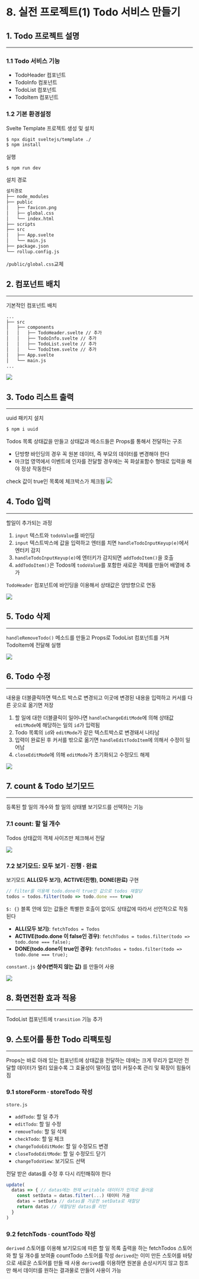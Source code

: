 # 8. 실전 프로젝트(1) Todo 서비스 만들기

## 1. Todo 프로젝트 설명

---

### 1.1 Todo 서비스 기능
- TodoHeader 컴포넌트
- TodoInfo 컴포넌트
- TodoList 컴포넌트
- TodoItem 컴포넌트

### 1.2 기본 환경설정
Svelte Template 프로젝트 생성 및 설치
```bash
$ npx digit sveltejs/template ./
$ npm install
```

실행
```
$ npm run dev
```

설치 경로
```bash
설치경로
├── node_modules
├── public
│   ├── favicon.png
│   ├── global.css
│   └── index.html
├── scripts
├── src
│   ├── App.svelte
│   └── main.js
├── package.json
└── rollup.config.js
```

`/public/global.css`교체


## 2. 컴포넌트 배치

---

기본적인 컴포넌트 배치
```bash
...
├── src
│   ├── components
│   │   ├── TodoHeader.svelte // 추가
│   │   ├── TodoInfo.svelte // 추가
│   │   ├── TodoList.svelte // 추가
│   │   └── TodoItem.svelte // 추가
│   ├── App.svelte
│   └── main.js
...
```

![](attachments/20231105164311.png)


## 3. Todo 리스트 출력

---

uuid 패키지 설치
```bash
$ npm i uuid
```

Todos 목록 상태값을 만들고 상태값과 메소드들은 Props를 통해서 전달하는 구조

- 단방향 바인딩의 경우 꼭 원본 데이터, 즉 부모의 데이터를 변경해야 한다
- 마크업 영역에서 이벤트에 인자를 전달할 경우에는 꼭 화살표함수 형태로 입력을 해야 정상 작동한다

check 값이 true인 목록에 체크박스가 체크됨
![](attachments/20231105171509.png)


## 4. Todo 입력

---

할일이 추가되는 과정
1. `input` 텍스트와 `todoValue`를 바인딩
2. `input` 텍스트박스에 값을 입력하고 엔터를 치면 `handleTodoInputKeyup(e)`에서 엔터키 감지
3. `handleTodoInputKeyup(e)`에 엔터키가 감지되면 `addTodoItem()`을 호출
4. `addTodoItem()`은 Todos에 `todoValue`를 포함한 새로운 객체를 만들어 배열에 추가

`TodoHeader` 컴포넌트에 바인딩을 이용해서 상태값은 양방향으로 연동

![](attachments/20231105190230.png)


## 5. Todo 삭제

---

`handleRemoveTodo()` 메소드를 만들고 Props로 TodoList 컴포넌트를 거쳐 TodoItem에 전달해 실행

![](attachments/20231105190956.png)


## 6. Todo 수정

---

내용을 더블클릭하면 텍스트 박스로 변경되고 이곳에 변경된 내용을 입력하고 커서를 다른 곳으로 옮기면 저장

1. 할 일에 대한 더블클릭이 일어나면 `handleChangeEditMode`에 의해 상태값 `editMode`에 해당하는 일의 `id`가 입력됨
2. Todo 목록의 `id`와 `editMode`가 같은 텍스트박스로 변경돼서 나타남
3. 입력이 완료된 후 커서를 밖으로 옮기면 `handleEditTodoItem`에 의해서 수정이 일어남
4. `closeEditMode`에 의해 `editMode`가 초기화되고 수정모드 해제

![](Pasted%20image%2020231105192650.png)


## 7. count & Todo 보기모드

---

등록된 할 일의 개수와 할 일의 상태별 보기모드를 선택하는 기능
### 7.1 count: 할 일 개수
Todos 상태값의 객체 사이즈만 체크해서 전달

![](attachments/20231105212936.png)

### 7.2 보기모드: 모두 보기 ∙ 진행 ∙ 완료
보기모드 **ALL(모두 보기)**, **ACTIVE(진행)**, **DONE(완료)** 구현

```js
// filter를 이용해 todo.done이 true인 값으로 todos 재할당
todos = todos.filter(todo => todo.done === true)
```

`$: {}` 블록 안에 있는 값들은 특별한 호출이 없이도 상태값에 따라서 선언적으로 작동된다

- **ALL(모두 보기)**: `fetchTodos = Todos`
- **ACTIVE(todo.done 이 false인 경우)**: `fetchTodos = todos.filter(todo => todo.done === false);`
- **DONE(todo.done이 true인 경우)**: `fetchTodos = todos.filter(todo => todo.done === true);`

`constant.js` **상수(변하지 않는 값)** 를 만들어 사용

![](attachments/20231105214902.png)


## 8. 화면전환 효과 적용

---

TodoList 컴포넌트에 `transition` 기능 추가


## 9. 스토어를 통한 Todo 리팩토링

---

Props는 바로 아래 있는 컴포넌트에 상태값을 전달하는 데에는 크게 무리가 없지만 전달할 데이터가 멀리 있을수록 그 효율성이 떨어짐
앱이 커질수록 관리 및 확장이 힘들어짐

### 9.1 storeForm ∙ storeTodo 작성
`store.js`
- `addTodo`: 할 일 추가
- `editTodo`: 할 일 수정
- `removeTodo`: 할 일 삭제
- `checkTodo`: 할 일 체크
- `changeTodoEditMode`: 할 일 수정모드 변경
- `closeTodoEditMode`: 할 일 수정모드 닫기
- `changeTodoView`: 보기모드 선택

전달 받은 datas를 수정 후 다시 리턴해줘야 한다
```js
update(
  datas => { // datas에는 현재 writable 데이터가 인자로 들어옴
    const setData = datas.filter(...) 데이터 가공
    datas = setData // datas를 가공한 setData로 재할당
    return datas // 재할당된 datas를 리턴
  }
)
```

### 9.2 fetchTods ∙ countTodo 작성
`derived` 스토어를 이용해 보기모드에 따른 할 일 목록 출력을 하는 fetchTodos 스토어와 할 일 개수를 보여줄 countTodo 스토어를 작성
`derived`는 이미 만든 스토어를 바탕으로 새로운 스토어를 만들 때 사용
`derived`를 이용하면 원본을 손상시키지 않고 참조만 해서 데이터를 원하는 결과물로 만들어 사용이 가능